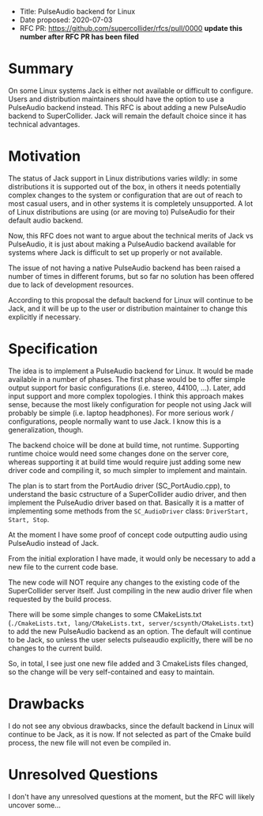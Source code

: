 - Title: PulseAudio backend for Linux
- Date proposed: 2020-07-03
- RFC PR: https://github.com/supercollider/rfcs/pull/0000 **update this number after RFC PR has been filed**

# Summary

On some Linux systems Jack is either not available or difficult to configure. Users and distribution maintainers should have the option to use a PulseAudio backend instead. This RFC is about adding a new PulseAudio backend to SuperCollider. Jack will remain the default choice since it has technical advantages.

# Motivation

The status of Jack support in Linux distributions varies wildly: in some distributions it is supported out of the box, in others it needs potentially complex changes to the system or configuration that are out of reach to most casual users, and in other systems it is completely unsupported. A lot of Linux distributions are using (or are moving to) PulseAudio for their default audio backend.

Now, this RFC does not want to argue about the technical merits of Jack vs PulseAudio, it is just about making a PulseAudio backend available for systems where Jack is difficult to set up properly or not available.

The issue of not having a native PulseAudio backend has been raised a number of times in different forums, but so far no solution has been offered due to lack of development resources.

According to this proposal the default backend for Linux will continue to be Jack, and it will be up to the user or distribution maintainer to change this explicitly if necessary.

# Specification

The idea is to implement a PulseAudio backend for Linux. It would be made available in a number of phases. The first phase would be to offer simple output support for basic configurations (i.e. stereo, 44100, ...). Later, add input support and more complex topologies. I think this approach makes sense, because the most likely configuration for people not using Jack will probably be simple (i.e. laptop headphones). For more serious work / configurations, people normally want to use Jack. I know this is a generalization, though.

The backend choice will be done at build time, not runtime. Supporting runtime choice would need some changes done on the server core, whereas supporting it at build time would require just adding some new driver code and compiling it, so much simpler to implement and maintain.

The plan is to start from the PortAudio driver (SC_PortAudio.cpp), to understand the basic cstructure of a SuperCollider audio driver, and then implement the PulseAudio driver based on that. Basically it is a matter of implementing some methods from the `SC_AudioDriver` class: `DriverStart, Start, Stop`.

At the moment I have some proof of concept code outputting audio using PulseAudio instead of Jack.

From the initial exploration I have made, it would only be necessary to add a new file to the current code base.

The new code will NOT require any changes to the existing code of the SuperCollider server itself. Just compiling in the new audio driver file when requested by the build process.

There will be some simple changes to some CMakeLists.txt (`./CmakeLists.txt, lang/CMakeLists.txt, server/scsynth/CMakeLists.txt`) to add the new PulseAudio backend as an option. The default will continue to be Jack, so unless the user selects pulseaudio explicitly, there will be no changes to the current build.

So, in total, I see just one new file added and 3 CmakeLists files changed, so the change will be very self-contained and easy to maintain.

# Drawbacks

I do not see any obvious drawbacks, since the default backend in Linux will continue to be Jack, as it is now. If not selected as part of the Cmake build process, the new file will not even be compiled in.

# Unresolved Questions

I don't have any unresolved questions at the moment, but the RFC will likely uncover some...
